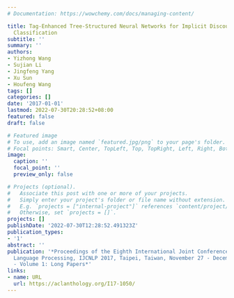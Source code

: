 ```yaml
---
# Documentation: https://wowchemy.com/docs/managing-content/

title: Tag-Enhanced Tree-Structured Neural Networks for Implicit Discourse Relation
  Classification
subtitle: ''
summary: ''
authors:
- Yizhong Wang
- Sujian Li
- Jingfeng Yang
- Xu Sun
- Houfeng Wang
tags: []
categories: []
date: '2017-01-01'
lastmod: 2022-07-30T20:28:52+08:00
featured: false
draft: false

# Featured image
# To use, add an image named `featured.jpg/png` to your page's folder.
# Focal points: Smart, Center, TopLeft, Top, TopRight, Left, Right, BottomLeft, Bottom, BottomRight.
image:
  caption: ''
  focal_point: ''
  preview_only: false

# Projects (optional).
#   Associate this post with one or more of your projects.
#   Simply enter your project's folder or file name without extension.
#   E.g. `projects = ["internal-project"]` references `content/project/deep-learning/index.md`.
#   Otherwise, set `projects = []`.
projects: []
publishDate: '2022-07-30T12:28:52.491323Z'
publication_types:
- '1'
abstract: ''
publication: '*Proceedings of the Eighth International Joint Conference on Natural
  Language Processing, IJCNLP 2017, Taipei, Taiwan, November 27 - December 1, 2017
  - Volume 1: Long Papers*'
links:
- name: URL
  url: https://aclanthology.org/I17-1050/
---
```

